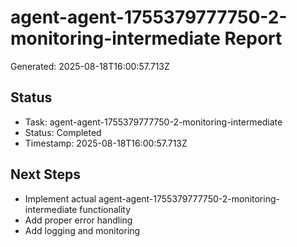 # agent-agent-1755379777750-2-monitoring-intermediate Report

Generated: 2025-08-18T16:00:57.713Z

## Status
- Task: agent-agent-1755379777750-2-monitoring-intermediate
- Status: Completed
- Timestamp: 2025-08-18T16:00:57.713Z

## Next Steps
- Implement actual agent-agent-1755379777750-2-monitoring-intermediate functionality
- Add proper error handling
- Add logging and monitoring
